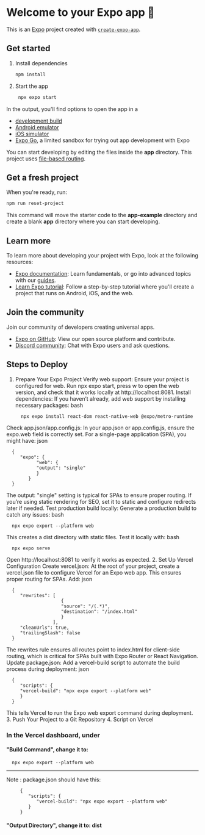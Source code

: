 # Welcome to your Expo app 👋

This is an [Expo](https://expo.dev) project created with [`create-expo-app`](https://www.npmjs.com/package/create-expo-app).

## Get started

1. Install dependencies

   ```bash
   npm install
   ```

2. Start the app

   ```bash
    npx expo start
   ```

In the output, you'll find options to open the app in a

- [development build](https://docs.expo.dev/develop/development-builds/introduction/)
- [Android emulator](https://docs.expo.dev/workflow/android-studio-emulator/)
- [iOS simulator](https://docs.expo.dev/workflow/ios-simulator/)
- [Expo Go](https://expo.dev/go), a limited sandbox for trying out app development with Expo

You can start developing by editing the files inside the **app** directory. This project uses [file-based routing](https://docs.expo.dev/router/introduction).

## Get a fresh project

When you're ready, run:

```bash
npm run reset-project
```

This command will move the starter code to the **app-example** directory and create a blank **app** directory where you can start developing.

## Learn more

To learn more about developing your project with Expo, look at the following resources:

- [Expo documentation](https://docs.expo.dev/): Learn fundamentals, or go into advanced topics with our [guides](https://docs.expo.dev/guides).
- [Learn Expo tutorial](https://docs.expo.dev/tutorial/introduction/): Follow a step-by-step tutorial where you'll create a project that runs on Android, iOS, and the web.

## Join the community

Join our community of developers creating universal apps.

- [Expo on GitHub](https://github.com/expo/expo): View our open source platform and contribute.
- [Discord community](https://chat.expo.dev): Chat with Expo users and ask questions.

## Steps to Deploy
1. Prepare Your Expo Project
   Verify web support: Ensure your project is configured for web. Run npx expo start, press w to open the web version, and check that it works locally at http://localhost:8081.
   Install dependencies: If you haven’t already, add web support by installing necessary packages:
   bash

         npx expo install react-dom react-native-web @expo/metro-runtime

Check app.json/app.config.js: In your app.json or app.config.js, ensure the expo.web field is correctly set. For a single-page application (SPA), you might have:
json


      {
         "expo": {
               "web": {
               "output": "single"
               }
            }
      }

The output: "single" setting is typical for SPAs to ensure proper routing. If you’re using static rendering for SEO, set it to static and configure redirects later if needed.
Test production build locally: Generate a production build to catch any issues:
bash


      npx expo export --platform web

This creates a dist directory with static files. Test it locally with:
      bash


      npx expo serve

Open http://localhost:8081 to verify it works as expected.
2. Set Up Vercel Configuration
   Create vercel.json: At the root of your project, create a vercel.json file to configure Vercel for an Expo web app. This ensures proper routing for SPAs. Add:
   json


      {
         "rewrites": [
                        {
                        "source": "/(.*)",
                        "destination": "/index.html"
                        }
                     ],
         "cleanUrls": true,
         "trailingSlash": false
      }

The rewrites rule ensures all routes point to index.html for client-side routing, which is critical for SPAs built with Expo Router or React Navigation.
Update package.json: Add a vercel-build script to automate the build process during deployment:
json


      {
         "scripts": {
         "vercel-build": "npx expo export --platform web"
         }
      }

This tells Vercel to run the Expo web export command during deployment.
3. Push Your Project to a Git Repository
4. Script on Vercel


### In the Vercel dashboard, under 

#### "Build Command", change it to:


      npx expo export --platform web
---
   Note : 
         package.json should have this:
   
         {
            "scripts": {
               "vercel-build": "npx expo export --platform web"
            }
         }

#### "Output Directory", change it to: dist


  